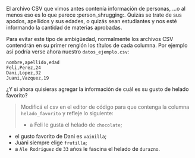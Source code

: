 El archivo CSV que vimos antes contenía información de personas, ...o al menos eso es lo que parece :person_shrugging:. Quizás se trate de sus apodos, apellidos y sus edades, o quizás sean estudiantes y nos esté informando la cantidad de materias aprobadas.

Para evitar este tipo de ambigüedad, normalmente los archivos CSV contendrán en su primer renglón los títulos de cada columna. Por ejemplo así podría verse ahora nuestro `datos_ejemplo.csv`:

```csv
nombre,apellido,edad
Feli,Perez,24
Dani,Lopez,32
Juani,Vazquez,19
```

¿Y si ahora quisieras agregar la información de cuál es su gusto de helado favorito?

 > Modificá el csv en el editor de código para que contenga la columna `helado_favorito` y refleje lo siguiente:
>
>* a Feli le gusta el helado de `chocolate`;
* el gusto favorito de Dani es `vainilla`;
* Juani siempre elige `frutilla`;
* a `Ale Rodriguez` de `33` años le fascina el helado de `durazno`.
